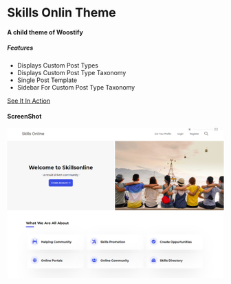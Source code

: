 # Skills Onlin Theme
#### A child theme of Woostify
##### Features
- Displays Custom Post Types
- Displays Custom Post Type Taxonomy
- Single Post Template
- Sidebar For Custom Post Type Taxonomy

[See It In Action](https://justaskfor.graceinah.com/)

#### ScreenShot
![alt text](https://raw.githubusercontent.com/brixiobodino/skills-online-theme/main/screenshot.png)

